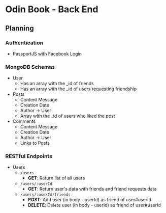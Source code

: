# Odin Book - Back End

## Planning

### Authentication

- PassportJS with Facebook Login

### MongoDB Schemas

- User
  - Has an array with the \_id of friends
  - Has an array with the \_id of users requesting friendship
- Posts
  - Content Message
  - Creation Date
  - Author -> User
  - Array with the \_id of users who liked the post
- Comments
  - Content Message
  - Creation Date
  - Author -> User
  - Links to Posts

### RESTful Endpoints

- Users
  - `/users`
    - **GET**: Return list of all users
  - `/users/:userId`
    - **GET**: Return user's data with friends and friend requests data
  - `/users/:userId/friends`
    - **POST**: Add user (in body - userId) as friend of user#userId
    - **DELETE**: Delete user (in body - userId) as friend of user#userId

